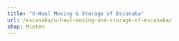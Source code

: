 ```yaml
---
title: "U-Haul Moving & Storage of Escanaba"
url: /escanaba/u-haul-moving-und-storage-of-escanaba/
shop: Mieten
---
```

